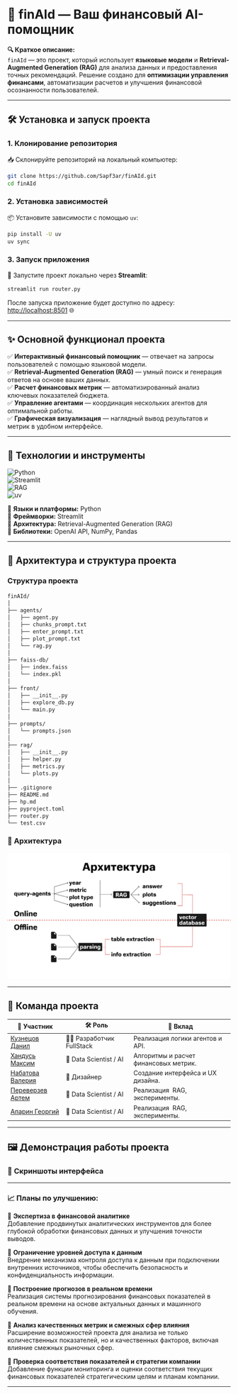 # 🚀 **finAId** — Ваш финансовый AI-помощник

**🔍 Краткое описание:**  
`finAId` — это проект, который использует **языковые модели** и **Retrieval-Augmented Generation (RAG)** для анализа данных и предоставления точных рекомендаций. Решение создано для **оптимизации управления финансами**, автоматизации расчетов и улучшения финансовой осознанности пользователей.

---

## 🛠️ **Установка и запуск проекта**

### **1. Клонирование репозитория**  
📥 Склонируйте репозиторий на локальный компьютер:

```bash
git clone https://github.com/Sapf3ar/finAId.git
cd finAId
```

### **2. Установка зависимостей**  
📦 Установите зависимости с помощью `uv`:

```bash
pip install -U uv
uv sync
```

### **3. Запуск приложения**  
🚀 Запустите проект локально через **Streamlit**:

```bash
streamlit run router.py
```

После запуска приложение будет доступно по адресу: [http://localhost:8501](http://localhost:8501) 🌐  

---

## ✨ **Основной функционал проекта**

✅ **Интерактивный финансовый помощник** — отвечает на запросы пользователей с помощью языковой модели.  
✅ **Retrieval-Augmented Generation (RAG)** — умный поиск и генерация ответов на основе ваших данных.  
✅ **Расчет финансовых метрик** — автоматизированный анализ ключевых показателей бюджета.  
✅ **Управление агентами** — координация нескольких агентов для оптимальной работы.  
✅ **Графическая визуализация** — наглядный вывод результатов и метрик в удобном интерфейсе.  

---

## 🧰 **Технологии и инструменты**

![Python](https://img.shields.io/badge/Python-3.9-blue?style=flat-square)  
![Streamlit](https://img.shields.io/badge/Streamlit-1.15.0-brightgreen?style=flat-square)  
![RAG](https://img.shields.io/badge/RAG-Enabled-orange?style=flat-square)  
![uv](https://img.shields.io/badge/Package_Manager-uv-yellow?style=flat-square)  

🔹 **Языки и платформы:** Python  
🔹 **Фреймворки:** Streamlit  
🔹 **Архитектура:** Retrieval-Augmented Generation (RAG)  
🔹 **Библиотеки:** OpenAI API, NumPy, Pandas  

---

## 📂 **Архитектура и структура проекта**

### **Структура проекта**  

```plaintext
finAId/
│
├── agents/                    
│   ├── agent.py                
│   ├── chunks_prompt.txt       
│   ├── enter_prompt.txt        
│   ├── plot_prompt.txt         
│   └── rag.py                  
│
├── faiss-db/
│   ├── index.faiss             
│   └── index.pkl               
│
├── front/          
│   ├── __init__.py             
│   ├── explore_db.py           
│   └── main.py                 
│
├── prompts/
│   └── prompts.json            
│
├── rag/          
│   ├── __init__.py             
│   ├── helper.py               
│   ├── metrics.py              
│   └── plots.py                
│                
├── .gitignore                            
├── README.md                   
├── hp.md                       
├── pyproject.toml              
├── router.py                   
└── test.csv                    

```

### 🧩 **Архитектура**  

![](https://github.com/veilanexyz/pictures/blob/main/arch.png)  

---

## 👥 **Команда проекта**

| 👤 Участник           | 🛠️ Роль                   | 🎯 Вклад                                |
|-----------------------|---------------------------|----------------------------------------|
| [Кузнецов Данил](https://github.com/Sapf3ar) | 👨‍💻 Разработчик FullStack   | Реализация логики агентов и API.       |
| [Хандусь Максим](https://github.com/MaksKhan) | 🤖 Data Scientist / AI    | Алгоритмы и расчет финансовых метрик.  |
| [Набатова Валерия](https://github.com/veilanexyz) | 🎨 Дизайнер         | Создание интерфейса и UX дизайна.      |
| [Переверзев Артем](https://t.me/astifer) | 🤖 Data Scientist / AI       | Реализация  RAG, эксперименты.        |
| [Апарин Георгий](https://github.com/Egorgij21) | 🤖 Data Scientist / AI       | Реализация  RAG, эксперименты.        |

---

## 🖼️ **Демонстрация работы проекта**

### 📸 **Скриншоты интерфейса**  


---

### 📈 **Планы по улучшению:**

🔹 **Экспертиза в финансовой аналитике**  
Добавление продвинутых аналитических инструментов для более глубокой обработки финансовых данных и улучшения точности выводов.

🔹 **Ограничение уровней доступа к данным**  
Внедрение механизма контроля доступа к данным при подключении внутренних источников, чтобы обеспечить безопасность и конфиденциальность информации.

🔹 **Построение прогнозов в реальном времени**  
Реализация системы прогнозирования финансовых показателей в реальном времени на основе актуальных данных и машинного обучения.

🔹 **Анализ качественных метрик и смежных сфер влияния**  
Расширение возможностей проекта для анализа не только количественных показателей, но и качественных факторов, включая влияние смежных рыночных сфер.

🔹 **Проверка соответствия показателей и стратегии компании**  
Добавление функции мониторинга и оценки соответствия текущих финансовых показателей стратегическим целям и планам компании.


---  

